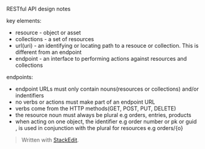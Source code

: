 RESTful API design notes 

key elements:
- resource - object or asset 
- collections - a set of resources 
- url(uri) - an identifying or locating path to a resouce or collection. This is different from an endpoint 
- endpoint - an interface to performing actions against resources and collections

endpoints:
 - endpoint URLs must only contain nouns(resources or collections) and/or indentifiers
 - no verbs or actions must make part of an endpoint URL
 - verbs come from the HTTP methods(GET, POST, PUT, DELETE)
 - the resource noun must always be plural e.g orders, entries, products
 - when acting on one object, the identifier e.g order number or pk or guid , is used in conjunction with the plural for resources e.g orders/{o}




> Written with [StackEdit](https://stackedit.io/).
<!--stackedit_data:
eyJoaXN0b3J5IjpbLTc1ODM1NDMzNiwtNjE5Mzk2MjEsMjE0MT
U2MTM1OF19
-->